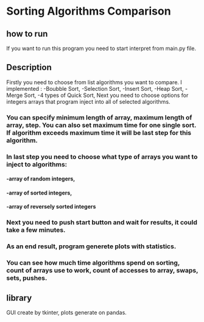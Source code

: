 # Sorting Algorithms Comparison
## how to run
If you want to run this program you need to start interpret from main.py file.
## Description
 Firstly you need to choose from list algorithms you want to compare.
 I implemented :
-Boubble Sort,
-Selection Sort,
-Insert Sort,
-Heap Sort,
-Merge Sort,
-4 types of Quick Sort,
Next you need to choose options for integers arrays that program inject into all of selected algorithms.
### You can specify minimum length of array, maximum length of array, step. You can also set maximum time for one single sort. If algorithm exceeds maximum time it will be last step for this algorithm.
### In last step you need to choose what type of arrays you want to inject to algorithms:
#### -array of random integers,
#### -array of sorted integers,
#### -array of reversely sorted integers
### Next you need to push start button and wait for results, it could take a few minutes.
### As an end result, program generete plots with statistics.
### You can see how much time algorithms spend on sorting, count of arrays use to work, count of accesses to array, swaps, sets, pushes.
## library
GUI create by tkinter, plots generate on pandas.
